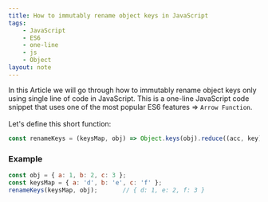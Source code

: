 ```yaml
---
title: How to immutably rename object keys in JavaScript
tags:
    - JavaScript
    - ES6
    - one-line
    - js
    - Object
layout: note
---
```




In this Article we will go through how to immutably rename object keys only using single line of code in JavaScript.
This is a one-line JavaScript code snippet that uses one of the most popular ES6 features => `Arrow Function`.
<br/>
<br/>
Let's define this short function:

```js {.wrap}
const renameKeys = (keysMap, obj) => Object.keys(obj).reduce((acc, key) => ({ ...acc, ...{ [keysMap[key] || key]: obj[key] }}), {});
```

### Example

```js {.wrap}
const obj = { a: 1, b: 2, c: 3 };
const keysMap = { a: 'd', b: 'e', c: 'f' };
renameKeys(keysMap, obj);       // { d: 1, e: 2, f: 3 }
```